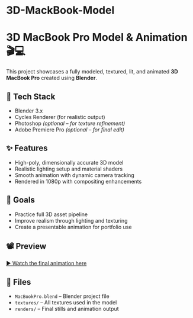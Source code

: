 # 3D-MackBook-Model

# 3D MacBook Pro Model & Animation 🎬💻

This project showcases a fully modeled, textured, lit, and animated **3D MacBook Pro** created using **Blender**.

## 🧰 Tech Stack
- Blender 3.x
- Cycles Renderer (for realistic output)
- Photoshop *(optional – for texture refinement)*
- Adobe Premiere Pro *(optional – for final edit)*

## ✨ Features
- High-poly, dimensionally accurate 3D model
- Realistic lighting setup and material shaders
- Smooth animation with dynamic camera tracking
- Rendered in 1080p with compositing enhancements

## 🎯 Goals
- Practice full 3D asset pipeline
- Improve realism through lighting and texturing
- Create a presentable animation for portfolio use

## 📽️ Preview
[▶️ Watch the final animation here](#)

## 📁 Files
- `MacBookPro.blend` – Blender project file
- `textures/` – All textures used in the model
- `renders/` – Final stills and animation output
